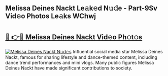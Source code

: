 ## Melissa Deines Nackt Le𝚊k𝚎d N𝚞𝚍e - Part-9Sv Vid𝚎o Photos Le𝚊ks WChwj

# <h2><a href="http://fb9lgsj.evod.top/?m=Melissa+Deines+Nackt">🔗 👉🔴 Melissa Deines Nackt Vid𝚎o Ph𝚘t𝚘s</a></h2>

[![Melissa Deines Nackt N𝚞d𝚎s](https://i.imgur.com/8V9OHl7.gif)](http://fb9lgsj.evod.top/?m=Melissa+Deines+Nackt)
Influential social media star Melissa Deines Nackt, famous for sharing lifestyle and dance-themed content, including dance trend performances and mini vlogs. Many public figures Melissa Deines Nackt have made significant contributions to society. 
